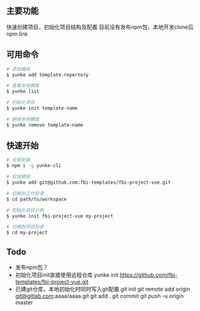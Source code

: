 
## 主要功能 

快速创建项目，初始化项目结构及配置
目前没有发布npm包，本地开发clone后npm link


## 可用命令

```bash
# 添加模版
$ yunke add template-repertory 

# 查看本地模版
$ yunke list 

# 初始化项目
$ yunke init template-name

# 删除本地模版
$ yunke remove template-name

```


## 快速开始

```bash
# 全局安装
$ npm i -g yunke-cli

# 安装模版
$ yunke add git@github.com:fbi-templates/fbi-project-vue.git

# 切换到工作目录
$ cd path/to/workspace

# 初始化项目示例
$ yunke init fbi-project-vue my-project

# 切换到项目目录
$ cd my-project

```

## Todo
- 发布npm包？
- 初始化项目init直接使用远程仓库 
  yunke init https://github.com/fbi-templates/fbi-project-vue.git
- 已建git仓库，本地初始化时同时写入git配置
 git init
 git remote add origin git@gitlab.com:aaaa/aaaa.git
 git add .
 git commit
 git push -u origin master
